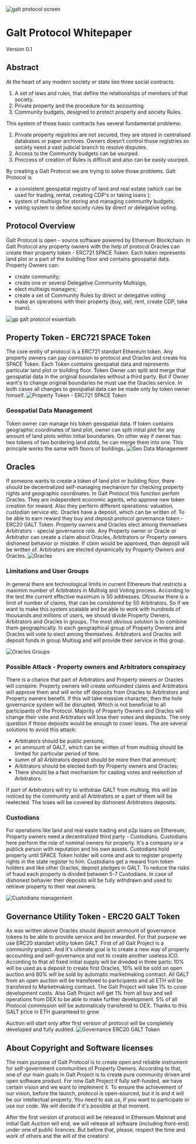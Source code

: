 <!--- Copyright ©️ 2018 Galt•Space Society Construction and Terraforming Company
 * (Founded by [Nikolai Popeka](https://github.com/npopeka),
 * [Dima Starodubcev](https://github.com/xhipster),
 * [Valery Litvin](https://github.com/litvintech) by
 * [Basic Agreement](http://cyb.ai/QmSAWEG5u5aSsUyMNYuX2A2Eaz4kEuoYWUkVBRdmu9qmct:ipfs)).
 *
 * Copyright ©️ 2018 Galt•Core Blockchain Company
 * (Founded by [Nikolai Popeka](https://github.com/npopeka) and
 * Galt•Space Society Construction and Terraforming Company by
 * [Basic Agreement](http://cyb.ai/QmaCiXUmSrP16Gz8Jdzq6AJESY1EAANmmwha15uR3c1bsS:ipfs)).

--->

![galt protocol screen](https://github.com/galtspace/galtproject-docs/blob/master/images/RegistryScreen.jpg)

# Galt Protocol Whitepaper
Version 0.1
## Abstract
At the heart of any modern society or state lies three social contracts:
1. A set of laws and rules, that define the relationships of members of that society.
2. Private property and the procedure for its accounting.
3. Community budgets, designed to protect property and society Rules.

This system of those basic contracts has several fundamental problems:
1. Private property registries are not secured, they are stored in centralised databases or paper archives. Owners doesn’t control those registries so society need a vast judicial branch to resolve disputes. 
2. Access to the Community budgets can be usurped.
3. Proccess of creation of Rules is difficult and also can be easily usurped.

By creating a Galt Protocol we are trying to solve those problems. 
Galt Protocol is 
- a consistent geospatial registry of land and real estate (which can be used for trading, rental, creating CDP's or taking loans ); 
- system of multisigs for storing and managing community budgets; 
- voting system to define society rules by direct or delegative voting. 

## Protocol Overview
Galt Protocol is open - source software powered by Ethereum Blockchain. In Galt Protocol any property owners with the help of  protocol Oracles can create their property token - ERC721 SPACE Token. Each token represents land plot or a part of the building floor and contains geospatial data. Property Owners can:
- create community; 
- create one or several Delegative Community Multisigs; 
- elect multisigs managers; 
- create a set of Community Rules by direct or delegative voting
- make an operations with their property (buy, sell, rent, create CDP, take loans). 

![gp galt protocol essentials](https://github.com/galtspace/galtproject-docs/blob/master/images/GP%20Galt%20Protocol%20Essentials_Part_1.png)

## Property Token - ERC721 SPACE Token
The core entity of protocol is a ERC721 standart Ethereum token. Any property owners can pay comission to protocol and Oracles and create his SPACE Token.
Each Token cointains geospatial data and represents particular land plot or building floor. Token Owner can split and merge that geospatial data in the original boundaries without a third party. But if Owner want's to change original boundaries he must use the Oracles service. In both cases all changes to geospatial data can be made only by token owner himself.
![Property Token - ERC721 SPACE Token](https://github.com/galtspace/galtproject-docs/blob/master/images/GP%20Property%20Token%20-%20ERC721%20SPACE%20Token.png)

### Geospatial Data Management
Token owner can manage his token geospatial data. If token contains geographic coordinates of land plot, owner can split initial plot for any amount of land plots within initial boundaries. On other way if owner has two tokens of two bordering land plots, he can merge them into one. This principle works the same with floors of buildings.
![Geo Data Management](https://github.com/galtspace/galtproject-docs/blob/master/images/GP%20GeoData%20Management.png)

## Oracles
If someone wants to create a token of land plot or building floor, there should be decentralized self-managing mechanism for checking property rights and geographic coordinates. In Galt Protocol this function perfom Oracles. They are independent economic agents, who approve new token creation for reward. Also they perform different operations: valuation, custodian service etc. Oracles have a deposit, which can be written of.
To be able to earn reward they buy and deposit protocol governance token - ERC20 GALT Token.
Property owners and Oracles elect among themselves Arbitrators - special governance role. Any Property owner or Oracle or Arbitrator can create a claim about Oracles, Arbitrators or Property owners dishonest behavior or mistake. If claim would be approved, than deposit will be written of. Arbitrators are elected dynamically by Property Owners and Oracles.
![Oracles](https://github.com/galtspace/galtproject-docs/blob/master/images/GP%20Oracles%20Governance%20Model.png)

### Limitations and User Groups
In general there are technological limits in current Ethereum that restricts a maximim number of Arbitrators in Multisig and Voting process. According to the test the current effective maximum is 50 addresses. Ofcourse there is a limit of number of claims, that can be considered by 50 Arbitrators. So if we want to make this system scalable and be able to work with hundreds of thousands and millions of users, we should divide Property Owners, Arbitrators and Oracles in groups. The most obvious solution is to combine them geographically. In each geographical group of Property Owners and Oracles will vote to elect among themselves. Arbitrators and Oracles will deposit funds in group Multisig and will provide their service in this group.

![Oracles Groups](https://github.com/galtspace/galtproject-docs/blob/master/images/GP%20MultiOracles.png)

### Possible Attack - Property owners and Arbitrators conspiracy 
There is a chance that part of Arbitrators and Property owners or Oracles will conspire. Property owners will create unfounded claims and Arbitrators will approve them and will write off deposits from Oracles to Arbitrators and Property owners benefit. If this will take massive character, then the hole governance system will be disrupted. Which is not beneficial to all participants of the Protocol. Majority of Property Owners and Oracles will change their vote and Arbitrators will lose their votes and deposits. The only question if those deposits would be enough to cover loses.
The are several solutions to avoid this attack:
- Arbitrators should be public persons;
- an ammount of GALT, which can be written of from multisig should be limited for particular period of time.
- summ of all Arbitrators deposit should be more then that ammount;
- Arbitrators should be elected both by Property owners and Oracles;
- There should be a fast mechanism for casting votes and reelection of Arbitrators.

If part of Arbitrators will try to withdraw GALT from multisig, this will be noticed by the community and all Arbitrators or a part of them will be reelected. The loses will be covered by dishonest Arbitrators deposits.

### Custodians
For operations like land and real easte trading and p2p loans on Ethereum, Property owners need a decentralized third party - Custodians. Custodians here perform the role of nominal owners for property. It's a company or a publick person with reputation and his own assets. Custodians hold property until SPACE Token holder will come and ask to register property rights in the state register to him. Custodians get a reward from token holders and like other Oracles, deposit pledges in GALT.
To reduce the risks of fraud each property is divided between 5-7 Custodians.
In case of dishonest behavier their deposits will be fully withdrawn and used to retrieve property to their real owners.

![Custodians management](https://github.com/galtspace/galtproject-docs/blob/master/images/GP%20Custodians%20Management.png)

## Governance Utility Token - ERC20 GALT Token
As was written above Oracles should deposit ammount of governance tokens to be able to provide service and be rewarded. For that purpose we use ERC20 standart utility token GALT. First of all Galt Project is a community project. And it's ultimate goal is to create a new way of property accounting and self-governance and not to create another useless ICO. According to that all fixed initial supply will be diveded in three parts: 10% will be used as a deposit to create first Oracles, 10% will be sold on open auction and 80% will be sold by automatic marketmaking contract.
All GALT from an open auction will be transfered to participants and all ETH will be transfered to Marketmaking contract. The Galt Project will take 1% to cover development costs. Also Galt Project will get 1% from all buy and sell operations from DEX to be able to make further development. 5% of all Protocol commission will be automaticaly transfered to DEX. Thanks to this GALT price in ETH guaranteed to grow. 

Auction will start only after first version of protocol will be completely developed and fully audited.
![Governance ERC20 GALT Token ](https://github.com/galtspace/galtproject-docs/blob/master/images/GP%20Governance%20Token%20-%20ERC20%20GALT%20Token.png)

## About Copyright and Software licenses
The main purpose of Galt Protocol is to create open and reliable instrument for self-government communities of Property Owners. According to that, one of our main goals in Galt Project is to create pure community driven and open software product. For now Galt Project if fully self-funded, we have certain vision and we want to implement it. To ensure the achievement of our vision, before the launch, protocol is open-sourced, but it is and it will be our intellectual property. You need to ask us, if you want to participate or use our code. We will decide if it's possible at that moment.

After the first version of protocol will be released in Ethereum Mainnet and initial Galt Auction will end, we will release all software (including front-end) under one of public licences. But before that, please, respect the time and work of others and the will of the creators!
